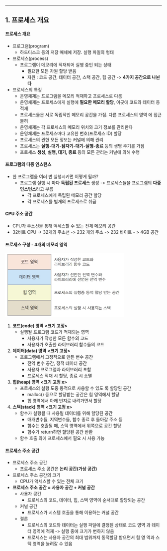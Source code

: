 
---
## 1. 프로세스 개요
#### 프로세스 개요
- 프로그램(program) 
	- 하드디스크 등의 저장 매체에 저장. 실행 파일의 형태 
- 프로세스(process) 
	- 프로그램이 메모리에 적재되어 실행 중인 되는 상태
		- 필요한 모든 자원 할당 받음 
		- 자원 : 코드 공간, 데이터 공간, 스택 공간, 힙 공간 -> **4가지 공간으로 나뉜다**
- 프로세스의 특징
	- 운영체제는 프로그램을 메모리 적재하고 프로세스로 다룸 
	- 운영체제는 프로세스에게 실행에 **필요한 메모리 할당**, 이곳에 코드와 데이터 등 적재 
	- 프로세스들은 서로 독립적인 메모리 공간을 가짐. 다른 프로세스의 영역 에 접근 불허
	- 운영체제는 각 프로세스의 메모리 위치와 크기 정보를 관리한다
	- 운영체제는 프로세스마다 고유한 번호(프로세스 ID) 할당 
	- 프로세스의 관한 모든 정보는 커널에 의해 관리 
	- 프로세스는 **실행-대기-잠자기-대기-실행-종료** 등의 생명 주기를 가짐 
	- 프로세스 **생성, 실행, 대기, 종료** 등의 모든 관리는 커널에 의해 수행
#### 프로그램의 다중 인스턴스
- 한 프로그램을 여러 번 실행시키면 어떻게 될까? 
	- 프로그램 실행 시 마다 **독립된 프로세스** 생성 -> 프로세스들을 프로그램의 **다중 인스턴스**라고 부름 
		- 각 프로세스에게 독립된 메모리 공간 할당 
		- 각 프로세스를 별개의 프로세스로 취급
#### CPU 주소 공간
- CPU가 주소선을 통해 액세스할 수 있는 전체 메모리 공간
- 32비트 CPU -> 32개의 주소선 -> 232 개의 주소 -> 232 바이트 - > 4GB 공간

#### 프로세스 구성 - 4개의 메모리 영역
![](../../../../image/Pasted%20image%2020240923100633.png)
1. **코드(code) 영역 <크기 고정>**
	- 실행될 프로그램 코드가 적재되는 영역 
		- 사용자가 작성한 모든 함수의 코드 
		- 사용자가 호출한 라이브러리 함수들의 코드 
2. **데이터(data) 영역 <크기 고정>**
	- 프로그램에서 고정적으로 만든 변수 공간 
		- 전역 변수 공간, 정적 데이터 공간 
		- 사용자 프로그램과 라이브러리 포함 
		- 프로세스 적재 시 할당, 종료 시 소멸 
3. **힙(heap) 영역 <크기 고정 x>**
	- 프로세스의 실행 도중 동적으로 사용할 수 있도 록 할당된 공간 
		- malloc() 등으로 할당받는 공간은 힙 영역에서 할당 
		- 힙 영역에서 아래 번지로 내려가면서 할당 
4. **스택(stack) 영역 <크기 고정 x>**
	- 함수가 실행될 때 사용될 데이터를 위해 할당된 공간 
		- 매개변수들, 지역변수들, 함수 종료 후 돌아갈 주소 등
		- 함수는 호출될 때, 스택 영역에서 위쪽으로 공간 할당 
		- 함수가 return하면 할당된 공간 반환 
	- 함수 호출 외에 프로세스에서 필요 시 사용 가능

#### 프로세스 주소 공간
- 프로세스 주소 공간
	- 프로세스 주소 공간은 **논리 공간(가상 공간)**
- 프로세스 주소 공간의 크기
	- CPU가 액세스할 수 있는 전체 크기
- **프로세스 주소 공간 = 사용자 공간 + 커널 공간**
	- 사용자 공간
		- 프로세스의 코드, 데이터, 힙, 스택 영역이 순서대로 할당되는 공간
	- 커널 공간
		- 프로세스가 시스템 호출을 통해 이용하는 커널 공간
	- 결론 
		- 프로세스의 코드와 데이터는 실행 파일에 결정된 상태로 코드 영역 과 데이터 영역에 적재 -> 실행 중에 크기가 변하지 않음 
		- 프로세스는 사용자 공간의 최대 범위까지 동적할당 받으면서 힙 영 역과 스택 영역을 늘려갈 수 있음